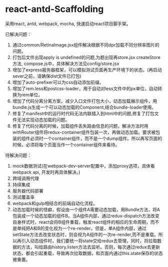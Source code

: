 # react-antd-Scaffolding

采用react, antd, webpack, mocha, 快速启动react项目脚手架。

已解决问题：

1. 通过common/RetinaImage.jsx组件解决根据不同dpr加载不同分辨率图片的问题。
2. 打包后文件出现apply is undefined的问题,为题出现再store.jsx createStore方法, compose.js中，具体解决方法见config/store.jsx
3. 增加了express服务器框架，可以模拟测试页面再生产环境下的状态。(再启动sever之前，请确保dist文件已打包)
4. 增加了auto-prefixer可以为css自动添加前缀。
5. 增加了rem.less和postcss-loader，用于自动对less文件中的px单位，自动转换为rem单位。
6. 增加了代码分离分离方案，减少入口文件打包大小，动态加载展示组件，用bundle.js生成一个可以动态加载的Component,结合bundle-loader使用。
7. 修复了manifest中的运行时代码无法内联插入到html中的问题,修复了打包文件无法实现动态加载的问题。
8. 修复了代码分离的时候，加载组件丢失路由信息的问题，解决方法时用withRouter组件将redux-container组件包装一次，再做动态加载。要求被包装的组件必须时一个container组件，而不是一个dump组件。所以再写页面的时候，必须将每个页面当作一个container组件来看待。

待解决问题：

1. mock数据测试(在webpack-dev-server配置中，添加proxy选项，具体看webpack api, 开发时再具体解决。)
2. 跨域调用代理
3. 持续集成
4. 服务器代码部署
5. 测试覆盖率
6. webpack和gulp相结合的前端自动化流程。
7. 动态加载时候的怪癖，假设由一个组件A需要动态加载，用Bundle方法，将A包装成一个动态加载的组件B。当A组件内部，通过redux-dispatch方法改变自身样式时，react会将B组件重载，触发react组件的相应的生命周期，而不是单纯把A和B的变化视为一个re-render。但是，单A组件内部，通过setState方法去改变状态时，则会视为A组件的一次re-render,而不是重载。所以再引入动态组件时，我们要统一将state交给redux去管理，同时，将拉取数据的方法，叫给路由history.listen方法去监听。否则，每次通过redux去更新状态，都会引起重载，导致再次拉取数据，和页面内通过this.state保存的状态被重置。
